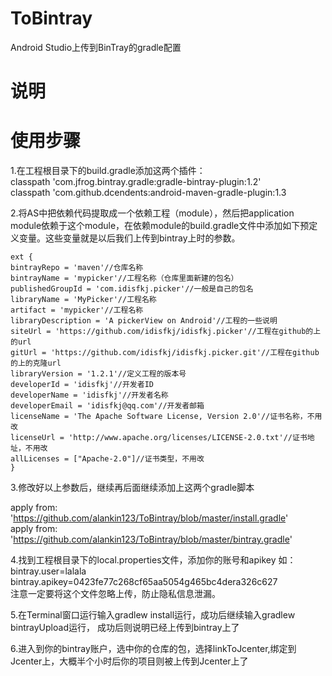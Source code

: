 # ToBintray #

Android Studio上传到BinTray的gradle配置

# 说明 #

# 使用步骤 #
1.在工程根目录下的build.gradle添加这两个插件：  
classpath 'com.jfrog.bintray.gradle:gradle-bintray-plugin:1.2'  
classpath 'com.github.dcendents:android-maven-gradle-plugin:1.3 
 
2.将AS中把依赖代码提取成一个依赖工程（module），然后把application module依赖于这个module，在依赖module的build.gradle文件中添加如下预定义变量。这些变量就是以后我们上传到bintray上时的参数。
 
    ext {
    bintrayRepo = 'maven'//仓库名称
    bintrayName = 'mypicker'//工程名称（仓库里面新建的包名）
    publishedGroupId = 'com.idisfkj.picker'//一般是自己的包名
    libraryName = 'MyPicker'//工程名称
    artifact = 'mypicker'//工程名称
    libraryDescription = 'A pickerView on Android'//工程的一些说明
    siteUrl = 'https://github.com/idisfkj/idisfkj.picker'//工程在github的上的url
    gitUrl = 'https://github.com/idisfkj/idisfkj.picker.git'//工程在github的上的克隆url
    libraryVersion = '1.2.1'//定义工程的版本号
    developerId = 'idisfkj'//开发者ID
    developerName = 'idisfkj'//开发者名称
    developerEmail = 'idisfkj@qq.com'//开发者邮箱
    licenseName = 'The Apache Software License, Version 2.0'//证书名称，不用改
    licenseUrl = 'http://www.apache.org/licenses/LICENSE-2.0.txt'//证书地址，不用改
    allLicenses = ["Apache-2.0"]//证书类型，不用改
    }

3.修改好以上参数后，继续再后面继续添加上这两个gradle脚本

apply from: 'https://github.com/alankin123/ToBintray/blob/master/install.gradle'  
apply from: 'https://github.com/alankin123/ToBintray/blob/master/bintray.gradle'

4.找到工程根目录下的local.properties文件，添加你的账号和apikey
如：  
bintray.user=lalala   
bintray.apikey=0423fe77c268cf65aa5054g465bc4dera326c627  
注意一定要将这个文件忽略上传，防止隐私信息泄漏。

5.在Terminal窗口运行输入gradlew install运行，成功后继续输入gradlew bintrayUpload运行，
成功后则说明已经上传到bintray上了

6.进入到你的bintray账户，选中你的仓库的包，选择linkToJcenter,绑定到Jcenter上，大概半个小时后你的项目则被上传到Jcenter上了

